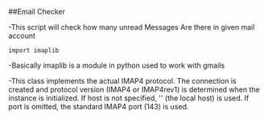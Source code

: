 ##Email Checker

-This script will check how many unread Messages Are there in given mail account

```
import imaplib
```

-Basically imaplib is a module in python used to work with gmails

 
 -This class implements the actual IMAP4 protocol. The connection is created and protocol version (IMAP4 or IMAP4rev1) is determined  when the instance is initialized. If host is not specified, '' (the local host) is used. If port is omitted, the standard IMAP4 port (143) is used.